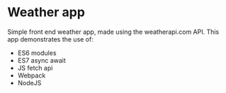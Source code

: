 # Weather app
Simple front end weather app, made using the weatherapi.com API.
This app demonstrates the use of:
* ES6 modules
* ES7 async await
* JS fetch api 
* Webpack
* NodeJS
